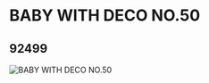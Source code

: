 # BABY WITH DECO NO.50
## 92499
![BABY WITH DECO NO.50](https://lc-www-live-s.legocdn.com/media/bricks/5/2/4594642.jpg)